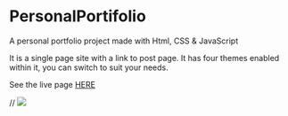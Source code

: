 # PersonalPortifolio
A personal portfolio project made with Html, CSS &amp; JavaScript

It is a single page site with a link to post page.
It has four themes enabled within it, you can switch to suit your needs.

See the live page [HERE](https://flamboyamit.netlify.app/)

// ![](images/Capture.PNG)
